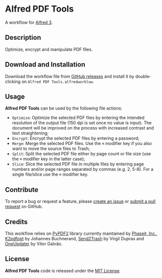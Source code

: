 # Alfred PDF Tools

A workflow for [Alfred 3][1].  

## Description

Optimize, encrypt and manipulate PDF files.

## Download and Installation

Download the workflow file from [GitHub releases][2] and install it by double-clicking on `Alfred PDF Tools.alfredworklow`.

## Usage

**Alfred PDF Tools** can be used by the following file actions:

* `Optimize`: Optimize the selected PDF files by entering the intended resolution of the output file (150 dpi is set once no value is input). The document will be improved on the process with increased contrast and text straightening;
* `Encrypt`: Encrypt the selected PDF files by entering a password;
* `Merge`: Merge the selected PDF files. Use the `⌘` modifier key if you also want to move the source files to Trash;
* `Split`: Split the selected PDF file either by page count or file size (use the `⌘` modifier key in the latter case);
* `Slice`:  Slice the selected PDF file in multiple files by entering page numbers and/or page ranges separated by commas (e.g. 2, 5-8). For a single file/slice use the `⌘` modifier key.

## Contribute

To report a bug or request a feature, please [create an issue][3] or [submit a pull request][4] on GitHub.

## Credits

This workflow relies on [PyPDF2][5] library currently maintained by [Phaseit, Inc.][6], [K2pdfopt][7] by Johannes Buchnerand, [Send2Trash][8] by Virgil Dupras and [OneUpdater][9] by Vítor Galvão.

## License

**Alfred PDF Tools** code is released under the [MIT License][10].

[1]:http://www.alfredapp.com/
[2]:https://github.com/xilopaint/alfred-pdf-tools/releases/latest
[3]:https://github.com/xilopaint/alfred-pdf-tools/issues
[4]:https://github.com/xilopaint/alfred-pdf-tools/pulls
[5]:https://github.com/mstamy2/PyPDF2
[6]:http://phaseit.net
[7]:http://www.willus.com/k2pdfopt/
[8]:https://github.com/hsoft/send2trash
[9]:https://github.com/vitorgalvao/alfred-workflows/tree/master/OneUpdater
[10]:https://opensource.org/licenses/MIT